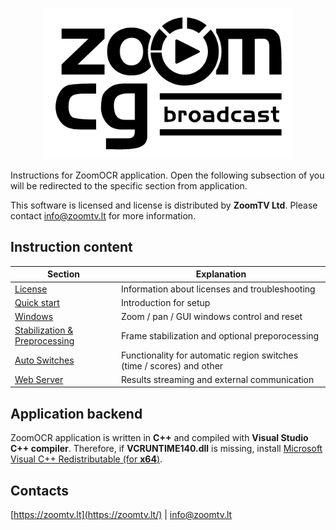 <p align="center">
  <img width="400" src="https://github.com/rytisss/ZoomOCR/blob/main/res/ZoomCG_Black.png">
</p>  

Instructions for ZoomOCR application. Open the following subsection of you will be redirected to the specific section from application.  
  
This software is licensed and license is distributed by **ZoomTV Ltd**. Please contact [info@zoomtv.lt](info@zoomtv.lt) for more information.  
  
## Instruction content 
  
| Section  | Explanation |
| ------------- | ------------- |
| [License](https://github.com/rytisss/ZoomOCR/blob/main/License/README.md)  | Information about licenses and troubleshooting  |
| [Quick start](https://github.com/rytisss/ZoomOCR/blob/main/QuickStart/README.md)  | Introduction for setup  |
| [Windows](https://github.com/rytisss/ZoomOCR/tree/main/Windows/README.md)  | Zoom / pan / GUI windows control and reset  |
| [Stabilization & Preprocessing](https://github.com/rytisss/ZoomOCR/blob/main/StabilizationPreprocessing/README.md) | Frame stabilization and optional preporocessing  |
| [Auto Switches](https://github.com/rytisss/ZoomOCR/tree/main/TimeScoreSwitches/README.md)  | Functionality for automatic region switches (time / scores) and other  |
| [Web Server](https://github.com/rytisss/ZoomOCR/tree/main/Webserver/README.md)  | Results streaming and external communication  |
  
## Application backend  
  
ZoomOCR application is written in **C++** and compiled with **Visual Studio C++ compiler**. Therefore, if **VCRUNTIME140.dll** is missing, install [Microsoft Visual C++ Redistributable (for **x64**)](https://docs.microsoft.com/en-US/cpp/windows/latest-supported-vc-redist?view=msvc-170).
  
## Contacts  
[https://zoomtv.lt](https://zoomtv.lt/) | [info@zoomtv.lt](info@zoomtv.lt)
